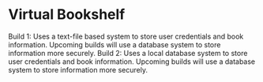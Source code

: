 # Virtual Bookshelf

Build 1: Uses a text-file based system to store user credentials and book information. Upcoming builds will use a database system to store information more securely.
Build 2: Uses a local database system to store user credentials and book information. Upcoming builds will use a database system to store information more securely.